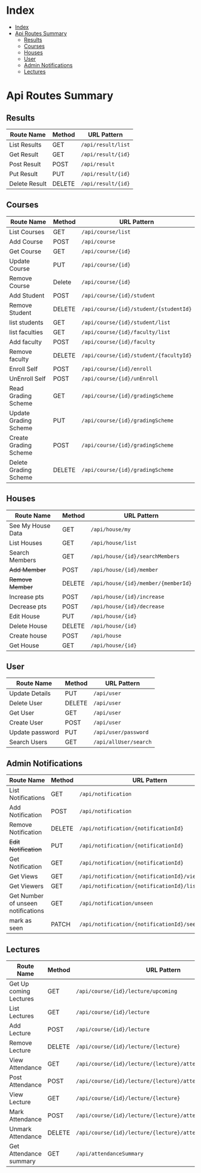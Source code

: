 # Index

- [Index](#index)
- [Api Routes Summary](#api-routes-summary)
	- [Results](#results)
	- [Courses](#courses)
	- [Houses](#houses)
	- [User](#user)
	- [Admin Notifications](#admin-notifications)
	- [Lectures](#lectures)

# Api Routes Summary

## Results

| Route Name    | Method | URL Pattern        |
| ------------- | ------ | ------------------ |
| List Results  | GET    | `/api/result/list` |
| Get Result    | GET    | `/api/result/{id}` |
| Post Result   | POST   | `/api/result`      |
| Put Result    | PUT    | `/api/result/{id}` |
| Delete Result | DELETE | `/api/result/{id}` |

## Courses

| Route Name            | Method | URL Pattern                            |
| --------------------- | ------ | -------------------------------------- |
| List Courses          | GET    | `/api/course/list`                     |
| Add Course            | POST   | `/api/course`                          |
| Get Course            | GET    | `/api/course/{id}`                     |
| Update Course         | PUT    | `/api/course/{id}`                     |
| Remove Course         | Delete | `/api/course/{id}`                     |
| Add Student           | POST   | `/api/course/{id}/student`             |
| Remove Student        | DELETE | `/api/course/{id}/student/{studentId}` |
| list students         | GET    | `/api/course/{id}/student/list`        |
| list faculties        | GET    | `/api/course/{id}/faculty/list`        |
| Add faculty           | POST   | `/api/course/{id}/faculty`             |
| Remove faculty        | DELETE | `/api/course/{id}/student/{facultyId}` |
| Enroll Self           | POST   | `/api/course/{id}/enroll`              |
| UnEnroll Self         | POST   | `/api/course/{id}/unEnroll`            |
| Read Grading Scheme   | GET    | `/api/course/{id}/gradingScheme`       |
| Update Grading Scheme | PUT    | `/api/course/{id}/gradingScheme`       |
| Create Grading Scheme | POST   | `/api/course/{id}/gradingScheme`       |
| Delete Grading Scheme | DELETE | `/api/course/{id}/gradingScheme`       |

## Houses

| Route Name        | Method | URL Pattern                         |
| ----------------- | ------ | ----------------------------------- |
| See My House Data | GET    | `/api/house/my`                     |
| List Houses       | GET    | `/api/house/list`                   |
| Search Members    | GET    | `/api/house/{id}/searchMembers`     |
| ~~Add Member~~    | POST   | `/api/house/{id}/member`            |
| ~~Remove Member~~ | DELETE | `/api/house/{id}/member/{memberId}` |
| Increase pts      | POST   | `/api/house/{id}/increase`          |
| Decrease pts      | POST   | `/api/house/{id}/decrease`          |
| Edit House        | PUT    | `/api/house/{id}`                   |
| Delete House      | DELETE | `/api/house/{id}`                   |
| Create house      | POST   | `/api/house`                        |
| Get House         | GET    | `/api/house/{id}`                   |

## User

| Route Name      | Method | URL Pattern           |
| --------------- | ------ | --------------------- |
| Update Details  | PUT    | `/api/user`           |
| Delete User     | DELETE | `/api/user`           |
| Get User        | GET    | `/api/user`           |
| Create User     | POST   | `/api/user`           |
| Update password | PUT    | `/api/user/password`  |
| Search Users    | GET    | `/api/allUser/search` |

## Admin Notifications

| Route Name                         | Method | URL Pattern                                        |
| ---------------------------------- | ------ | -------------------------------------------------- |
| List Notifications                 | GET    | `/api/notification`                                |
| Add Notification                   | POST   | `/api/notification`                                |
| Remove Notification                | DELETE | `/api/notification/{notificationId}`               |
| ~~Edit Notification~~              | PUT    | `/api/notification/{notificationId}`               |
| Get Notification                   | GET    | `/api/notification/{notificationId}`               |
| Get Views                          | GET    | `/api/notification/{notificationId}/views `        |
| Get Viewers                        | GET    | `/api/notification/{notificationId}/listViewers  ` |
| Get Number of unseen notifications | GET    | `/api/notification/unseen`                         |
| mark as seen                       | PATCH  | `/api/notification/{notificationId}/seen`          |

## Lectures

| Route Name             | Method | URL Pattern                                                 |
| ---------------------- | ------ | ----------------------------------------------------------- |
| Get Up coming Lectures | GET    | `/api/course/{id}/lecture/upcoming`                         |
| List Lectures          | GET    | `/api/course/{id}/lecture`                                  |
| Add Lecture            | POST   | `/api/course/{id}/lecture`                                  |
| Remove Lecture         | DELETE | `/api/course/{id}/lecture/{lecture}`                        |
| View Attendance        | GET    | `/api/course/{id}/lecture/{lecture}/attendance`             |
| Post Attendance        | POST   | `/api/course/{id}/lecture/{lecture}/attendance`             |
| View Lecture           | GET    | `/api/course/{id}/lecture/{lecture}`                        |
| Mark Attendance        | POST   | `/api/course/{id}/lecture/{lecture}/attendance/{studentId}` |
| Unmark Attendance      | DELETE | `/api/course/{id}/lecture/{lecture}/attendance/{studentId}` |
| Get Attendance summary | GET    | `/api/attendanceSummary`                                    |
